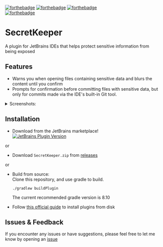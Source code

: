 [![forthebadge](https://forthebadge.com/images/badges/made-with-kotlin.svg)](https://forthebadge.com)
[![forthebadge](https://forthebadge.com/images/badges/60-percent-of-the-time-works-every-time.svg)](https://forthebadge.com)
[![forthebadge](https://forthebadge.com/images/badges/works-on-my-machine.svg)](https://forthebadge.com) \
[![forthebadge](https://forthebadge.com/images/featured/featured-built-with-love.svg)](https://forthebadge.com)

# SecretKeeper
A plugin for JetBrains IDEs that helps protect sensitive information from being exposed

## Features
- Warns you when opening files containing sensitive data and blurs the content until you confirm
- Prompts for confirmation before committing files with sensitive data, but only for commits made
  via the IDE's built-in Git tool.
<details>
  <summary>Screenshots:</summary>
    <img src="https://i.ibb.co/b3MGhx7/image.png" alt="Opening a file"/>
    <img src="https://i.ibb.co/GtF8bq8/image.png" alt="Committing a file"/>
</details>

## Installation
- Download from the JetBrains marketplace! <br>
[![JetBrains Plugin Version](https://img.shields.io/jetbrains/plugin/v/25768)](https://plugins.jetbrains.com/plugin/25768-secretkeeper)

or

- Download `SecretKeeper.zip` from [releases](https://github.com/milkyicedtea/SecretKeeper/releases)

or

- Build from source: <br>
  Clone this repository, and use gradle to build.
    ```shell
    ./gradlew buildPlugin
    ```
  The current recommended gradle version is 8.10

- Follow [this official guide](https://www.jetbrains.com/help/idea/managing-plugins.html#install_plugin_from_disk) to install
  plugins from disk

## Issues & Feedback
If you encounter any issues or have suggestions, please feel free to let me know by opening an [issue](https://github.com/milkyicedtea/SecretKeeper/issues)
